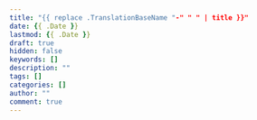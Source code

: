 ```yaml
---
title: "{{ replace .TranslationBaseName "-" " " | title }}"
date: {{ .Date }}
lastmod: {{ .Date }}
draft: true
hidden: false
keywords: []
description: ""
tags: []
categories: []
author: ""
comment: true
---
```


<!--more-->

